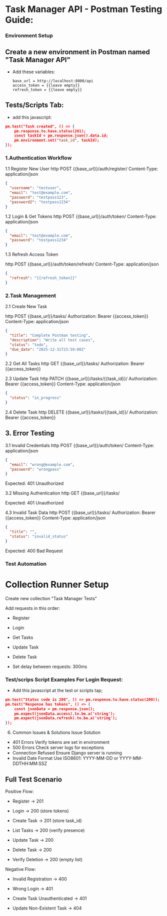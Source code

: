 
# Task Manager API - Postman Testing Guide:


### Environment Setup

## Create a new environment in Postman named "Task Manager API"

- Add these variables:
   ```plaintext
   base_url = http://localhost:8000/api
   access_token = {{leave empty}}
   refresh_token = {{leave empty}}

## Tests/Scripts Tab:
- add this javascript:

```json
pm.test("Task created", () => {
    pm.response.to.have.status(201);
    const taskId = pm.response.json().data.id;
    pm.environment.set("task_id", taskId);
});
```


### 1.Authentication Workflow

1.1 Register New User
http
POST {{base_url}}/auth/register/
Content-Type: application/json

```json
{
  "username": "testuser",
  "email": "test@example.com",
  "password": "testpass123",
  "password2": "testpass1234"
}
```


1.2 Login & Get Tokens
http
POST {{base_url}}/auth/token/
Content-Type: application/json

```json
{
  "email": "test@example.com",
  "password": "testpass1234"
}
```

1.3 Refresh Access Token

http
POST {{base_url}}/auth/token/refresh/
Content-Type: application/json

```json
{
  "refresh": "{{refresh_token}}"
}
```

### 2.Task Management

2.1 Create New Task

http
POST {{base_url}}/tasks/
Authorization: Bearer {{access_token}}
Content-Type: application/json

```json
{
  "title": "Complete Postman testing",
  "description": "Write all test cases",
  "status": "todo",
  "due_date": "2025-12-31T23:59:00Z"
}
```

2.2 Get All Tasks
http
GET {{base_url}}/tasks/
Authorization: Bearer {{access_token}}


2.3 Update Task
http
PATCH {{base_url}}/tasks/{{task_id}}/
Authorization: Bearer {{access_token}}
Content-Type: application/json

```json
{
  "status": "in_progress"
}
```

2.4 Delete Task
http
DELETE {{base_url}}/tasks/{{task_id}}/
Authorization: Bearer {{access_token}}


## 3. Error Testing

3.1 Invalid Credentials
http
POST {{base_url}}/auth/token/
Content-Type: application/json

```json
{
  "email": "wrong@example.com",
  "password": "wrongpass"
}
```
Expected: 401 Unauthorized

3.2 Missing Authentication
http
GET {{base_url}}/tasks/

Expected: 401 Unauthorized


4.3 Invalid Task Data
http
POST {{base_url}}/tasks/
Authorization: Bearer {{access_token}}
Content-Type: application/json

```json
{
  "title": "",
  "status": "invalid_status"
}
```
Expected: 400 Bad Request


### Test Automation
# Collection Runner Setup
Create new collection "Task Manager Tests"

Add requests in this order:

- Register

- Login

- Get Tasks

- Update Task

- Delete Task

- Set delay between requests: 300ms

### Test/scrips Script Examples For Login Request:

- Add this javascript at the test or scripts tap;

```json
pm.test("Status code is 200", () => pm.response.to.have.status(200));
pm.test("Response has tokens", () => {
    const jsonData = pm.response.json();
    pm.expect(jsonData.access).to.be.a('string');
    pm.expect(jsonData.refresh).to.be.a('string');
});
```


6. Common Issues & Solutions
Issue	Solution
- 401 Errors	Verify tokens are set in environment
- 500 Errors	Check server logs for exceptions
- Connection Refused	Ensure Django server is running
- Invalid Date Format	Use ISO8601: YYYY-MM-DD or YYYY-MM-DDTHH:MM:SSZ 

## Full Test Scenario

Positive Flow:

- Register → 201

- Login → 200 (store tokens)

- Create Task → 201 (store task_id)

- List Tasks → 200 (verify presence)

- Update Task → 200

- Delete Task → 200

- Verify Deletion → 200 (empty list)

Negative Flow:

- Invalid Registration → 400

- Wrong Login → 401

- Create Task Unauthenticated → 401

- Update Non-Existent Task → 404

